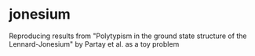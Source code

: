 # jonesium
Reproducing results from "Polytypism in the ground state structure of the Lennard-Jonesium" by Partay et al. as a toy problem

